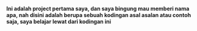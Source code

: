 #### Ini adalah project pertama saya, dan saya bingung mau memberi nama apa, nah disini adalah berupa sebuah kodingan asal asalan atau contoh saja, saya belajar lewat dari kodingan ini
